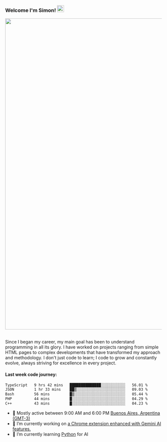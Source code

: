 <h3 align="flex-start"><b>Welcome I'm Simon!&nbsp;</b><img src="https://media.giphy.com/media/hvRJCLFzcasrR4ia7z/giphy.gif" width="22"></h3>

<section>
  <img src="https://raw.githubusercontent.com/saadeghi/saadeghi/master/dino.gif" width="1000">
</section>

<br>
<p>Since I began my career, my main goal has been to understand programming in all its glory. I have worked on projects ranging from simple HTML pages to complex developments that have transformed my approach and methodology. I don't just code to learn; I code to grow and constantly evolve, always striving for excellence in every project.</p>

<h4><b>Last week code journey: </b></h4>

<!--START_SECTION:waka-->

```txt
TypeScript   9 hrs 42 mins   ██████████████░░░░░░░░░░░   56.01 %
JSON         1 hr 33 mins    ██▒░░░░░░░░░░░░░░░░░░░░░░   09.03 %
Bash         56 mins         █▒░░░░░░░░░░░░░░░░░░░░░░░   05.44 %
PHP          44 mins         █░░░░░░░░░░░░░░░░░░░░░░░░   04.29 %
C++          43 mins         █░░░░░░░░░░░░░░░░░░░░░░░░   04.23 %
```

<!--END_SECTION:waka-->

- 🚩 Mostly active between 9:00 AM and 6:00 PM <a href="https://onlinealarmkur.com/world/es/">Buenos Aires, Argentina (GMT-3)</a>
- 👷 I’m currently working on <a href="https://github.com/snapverse/gemini-snippet-monorepo">a Chrome extension enhanced with Gemini AI features.</a>
- 🐍 I’m currently learning <a href="https://www.reddit.com/r/ProgrammerHumor/comments/jgl84v/you_should_switch_to_python/?rdt=44019">Python</a> for AI
